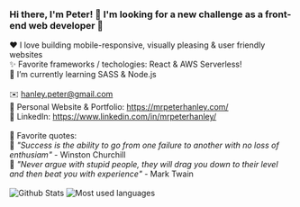 ### Hi there, I'm Peter! 👋 I'm looking for a new challenge as a front-end web developer 💪<br>
:heart: I love building mobile-responsive, visually pleasing & user friendly websites<br>
✨ Favorite frameworks / techologies: React & AWS Serverless!<br>
🌱 I’m currently learning SASS & Node.js<br>
<br>
✉️ hanley.peter@gmail.com<br>
🎨 Personal Website & Portfolio: https://mrpeterhanley.com/<br>
💼 LinkedIn: https://www.linkedin.com/in/mrpeterhanley/<br>
<br>
🧑 Favorite quotes:<br>
💬 *"Success is the ability to go from one failure to another with no loss of enthusiam"* - Winston Churchill<br>
💬 *"Never argue with stupid people, they will drag you down to their level and then beat you with experience"* - Mark Twain<br>
<br>
<img src="https://github-readme-stats.vercel.app/api?username=mrpeterhanley&show_icons=true&hide=issues,contribs" alt="Github Stats"/>
<img src="https://github-readme-stats.vercel.app/api/top-langs/?username=mrpeterhanley&layout=compact" alt="Most used languages"/>
